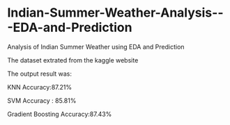 # Indian-Summer-Weather-Analysis---EDA-and-Prediction
Analysis of Indian Summer Weather using EDA and Prediction

The dataset extrated from the kaggle website

The output result was:

KNN Accuracy:87.21%

SVM Accuracy : 85.81%

Gradient Boosting Accuracy:87.43%


